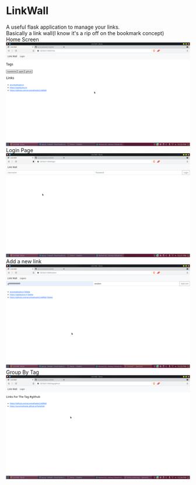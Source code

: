 # LinkWall

A useful flask application to manage your links. 
<br>
Basically a link wall(I know it's a rip off on the bookmark concept)
<br>
Home Screen
![Screenshot](linkwall_demo_images/home_screen.png)
Login Page
![Screenshot](linkwall_demo_images/login.png)
Add a new link
![Screenshot](linkwall_demo_images/new_link.png)
Group By Tag
![Screenshot](linkwall_demo_images/tag_grouping.png)


